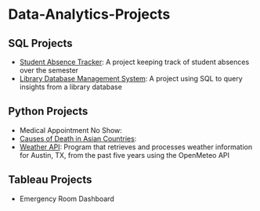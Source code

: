 # Data-Analytics-Projects

## **SQL Projects**
- [Student Absence Tracker](https://github.com/fiona-teo/StudentAbsenceTrackerSQL): A project keeping track of student absences over the semester
- [Library Database Management System](https://github.com/fiona-teo/Library-Management-System-SQL): A project using SQL to query insights from a library database 

## **Python Projects**
- Medical Appointment No Show: 
- [Causes of Death in Asian Countries](https://github.com/fiona-teo/Causes-of-Death-in-Asian-Countries): 
- [Weather API](https://github.com/fiona-teo/Weather-Data-Analysis-and-Storage-System): Program that retrieves and processes weather information for Austin, TX, from the past five years using the OpenMeteo API

## **Tableau Projects**
- Emergency Room Dashboard 
